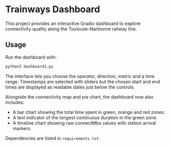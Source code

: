 # Trainways Dashboard

This project provides an interactive Gradio dashboard to explore connectivity quality along the Toulouse–Narbonne railway line.

## Usage

Run the dashboard with:

```bash
python3 dashboard1.py
```

The interface lets you choose the operator, direction, metric and a time range. Timestamps are selected with sliders but the chosen start and end times are displayed as readable dates just below the controls.

Alongside the connectivity map and pie chart, the dashboard now also includes:

- A bar chart showing the total time spent in green, orange and red zones.
- A text indicator of the longest continuous duration in the green zone.
- A timeline chart showing raw connectMbs values with station arrival markers.

Dependencies are listed in `requirements.txt`.
